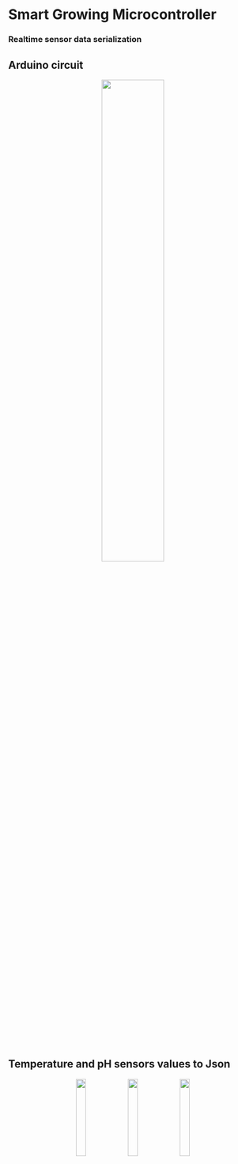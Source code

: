# Smart Growing Microcontroller 
### Realtime sensor data serialization


## Arduino circuit

<div align="center">
  <img src="https://user-images.githubusercontent.com/89952475/215252674-c20ed0b0-c505-4c86-8cd0-393e26f7884c.jpeg" width="50%" height="50%">
</div>

## Temperature and pH sensors values to Json

<div align="center">
  <img src="https://user-images.githubusercontent.com/89952475/215252916-b7ee66a0-5850-476a-83cc-1d1cd5aa8f8c.png" width="20%" height="20%">
  <img src="https://user-images.githubusercontent.com/89952475/215252493-da3f1501-1c82-4341-9dbe-dc647ca8c91e.png" width="20%" height="20%">
  <img src="https://user-images.githubusercontent.com/89952475/215252898-023cb08c-3cb9-4184-bee4-384523eb755c.png" width="20%" height="20%">
</div>

